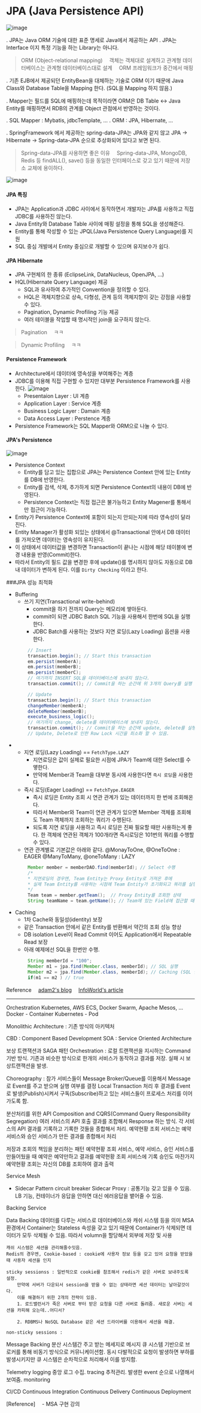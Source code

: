 JPA (Java Persistence API)
===
![image](https://user-images.githubusercontent.com/21374902/148677553-e1d6501f-6716-4c47-9565-cc474bf2dbd8.png)

. JPA는 Java ORM 기술에 대한 표준 명세로 Java에서 제공하는 API
. JPA는 Interface 이지 특정 기능을 하는 Library는 아니다.

>ORM (Object-relational mapping)
　객체는 객체대로 설계하고 관계형 데이터베이스는 관계형 데이터베이스대로 설계
　ORM 프레임워크가 중간에서 매핑


. 기존 EJB에서 제공되던 EntityBean을 대체하는 기술로 ORM 이기 때문에 Java Class와 Database Table을 Mapping 한다. (SQL을 Mapping 하지 않음.)

. Mapper는 필드를 SQL에 매핑하는데 목적이라면 ORM은 DB Table ↔ Java Entity를 매핑하면서 RDB의 관계를 Object 관점에서 반영하는 것이다.

. SQL Mapper : Mybatis, jdbcTemplate, ...
. ORM : JPA, Hibernate, ...

. SpringFramework 에서 제공하는 spring-data-JPA는 JPA와 같지 않고 JPA → Hibernate → Spring-data-JPA 순으로 추상화되어 있다고 보면 된다.
> Spring-data-JPA를 사용하면 좋은 이유
　Spring-data-JPA, MongoDB, Redis 등 findALL(), save() 등을 동일한 인터페이스로 갖고 있기 때문에 저장소 교체에 용이하다.

![image](https://user-images.githubusercontent.com/21374902/148677964-351165d1-d6b6-4485-aefb-86bf63e0efa4.png)
#### JPA 특징
- JPA는 Application과 JDBC 사이에서 동작하면서 개발자는 JPA를 사용하고 직접 JDBC를 사용하진 않는다.
- Java Entity와 Database Table 사이에 매핑 설정을 통해 SQL을 생성해준다.
- Entity를 통해 작성할 수 있는 JPQL(Java Persistence Query Language)를 지원
- SQL 중심 개발에서 Entity 중심으로 개발할 수 있으며 유지보수가 쉽다.

#### JPA Hibernate
- JPA 구현체의 한 종류 (EclipseLink, DataNucleus, OpenJPA, ...)
- HQL(Hibernate Query Language) 제공
  - SQL과 유사하여 추가적인 Convention을 정의할 수 있다.
  - HQL은 객체지향으로 상속, 다형성, 관계 등의 객체지향이 갖는 강점을 사용할 수 있다.
  - Pagination, Dynamic Profiling 기능 제공
  - 여러 테이블을 작업할 때 명시적인 join을 요구하지 않는다.
> Pagination
　ㅋㅋ

> Dynamic Profiling
　ㅋㅋ

#### Persistence Framework
  - Architecture에서 데이터에 영속성을 부여해주는 계층
  - JDBC를 이용해 직접 구현할 수 있지만 대부분 Persistence Framework를 사용한다.
![image](https://user-images.githubusercontent.com/21374902/148678370-cbbf194a-5e48-4e60-a9f1-9174058e3cd6.png)
    - Presentaion Layer : UI 계층
    - Application Layer : Service 계층
    - Business Logic Layer : Damain 계층
    - Data Access Layer : Perstence 계층
  - Persistence Framework는 SQL Mapper와 ORM으로 나눌 수 있다.

#### JPA's Persistence
![image](https://user-images.githubusercontent.com/21374902/148678614-3dd6c12b-1c97-4a86-8366-ded8a9fa7875.png)  
  - Persistence Context
    - Entity를 담고 있는 집합으로 JPA는 Persistence Context 안에 있는 Entity를 DB에 반영한다.
    - Entity를 검색, 삭제, 추가하게 되면 Persistence Context의 내용이 DB에 반영된다.
    - Persistence Context는 직접 접근은 불가능하고 Entity Magener를 통해서만 접근이 가능하다.
  - Entity가 Persistence Context에 포함이 되는지 안되는지에 따라 영속성이 달라진다.
  - Entity Manager가 활성화 되있는 상태에서 @Transactional 안에서 DB 데이터를 가져오면 데이터는 영속성이 유지된다.
  - 이 상태에서 데이터값을 변경하면 Transaction이 끝나는 시점에 해당 테이블에 변경 내용을 반영(Commit)한다. 
  - 따라서 Entity의 필드 값을 변경한 후에 update()를 명시하지 않아도 자동으로 DB 내 데이터가 변하게 된다. 이를 `Dirty Checking` 이라고 한다.

###JPA 성능 최적화
  - Buffering
    + 쓰기 지연(Transactional write-behind)
      - commit을 하기 전까지 Query는 메모리에 쌓아둔다.
      - commit이 되면 JDBC Batch SQL 기능을 사용해서 한번에 SQL을 실행한다.
      - JDBC Batch를 사용하는 것보다 지연 로딩(Lazy Loading) 옵션을 사용한다.
```java
        // Insert
        transaction.begin(); // Start this transaction
        em.persist(memberA);
        em.persist(memberB);
        em.persist(memberC);
        // 여기까지 INSERT SQL을 데이터베이스에 보내지 않는다.
        transaction.commit(); // Commit을 하는 순간에 위 3개의 Query를 실행
```
```java
        // Update
        transaction.begin(); // Start this transaction
        changeMember(memberA);
        deleteMember(memberB);
        execute_business_logic();
        // 여기까지 change, delete를 데이터베이스에 보내지 않는다.
        transaction.commit(); // Commit을 하는 순간에 update, delete를 실행
        // Update, Delete로 인한 Row Lock 시간을 최소화 할 수 있음.
```
-  - 지연 로딩(Lazy Loading)  == `FetchType.LAZY`
      - 지연로딩은 값이 실제로 필요한 시점에 JPA가 Team에 대한 Select를 수앻한다.
      - 만약에 Member과 Team을 대부분 동시에 사용한다면 `즉시 로딩`을 사용한다.
   - 즉시 로딩(Eager Loading) == `FetchType.EAGER`
     - 즉시 로딩은 Entity 조회 시 연관 관계가 있는 데이터까지 한 번에 조회해온다.
     - 따라서 Member와 Team이 연관 관계가 있으면 Member 객체를 조회해도 Team 객체까지 조회하는 쿼리가 수행된다.
     - 되도록 지연 로딩을 사용하고 즉시 로딩은 진짜 필요할 때만 사용하는게 좋다.
     한 객체에 연관된 객체가 100개라면 즉시로딩은 101번의 쿼리를 수행할 수 있다.
    - 연관 관계별로 기본값은 아래와 같다.
    @MonayToOne, @OneToOne : EAGER
    @ManyToMany, @oneToMany : LAZY
```java
        Member member = memberDAO.find(memberId); // Select 수행
        /*
        * 지연로딩의 경우엔, Team Entity는 Proxy Entity로 가져온 후에
        * 실제 Team Entity를 사용하는 시점에 Team Entity가 초기화되고 쿼리를 실행한다.
        */
        Team team = member.getTeam();  // Proxy Entity를 조회한 상태
        String teamName = team.getName(); // Team에 있는 Field에 접근할 때 실제로 쿼리가 실행
```      



- Caching
  - 1차 Cache와 동일성(identity) 보장
  - 같은 Transaction 안에서 같은 Entity를 반환해서 약간의 조회 성능 향상
  - DB isolation Level이 Read Commit 이어도 Application에서 Repeatable Read 보장
  - 아래 예제에선 SQL을 한번만 수행.
```java
        String memberId = "100";
        Member m1 = jpa.find(Member.class, memberId); // SQL 실행
        Member m2 = jpa.find(Member.class, memberId); // Caching (SQL 실행 X, 위에서 가져온 m1을 사용)
        if(m1 == m2 ) // true
```






Reference
　[adam2's blog](https://velog.io/@adam2/JPA%EB%8A%94-%EB%8F%84%EB%8D%B0%EC%B2%B4-%EB%AD%98%EA%B9%8C-orm-%EC%98%81%EC%86%8D%EC%84%B1-hibernate-spring-data-jpa)
　[InfoWorld's article](https://www.infoworld.com/article/3379043/what-is-jpa-introduction-to-the-java-persistence-api.html)

---





Orchestration 
Kubernetes, AWS ECS, Docker Swarm, Apache Mesos, ...
Docker - Container
Kubernetes - Pod


Monolithic Architecture : 기존 방식의 아키텍처

CBD : Component Based Development
SOA : Service Oriented Architecture

보상 트랜잭션과 SAGA 패턴
  Orchestration : 로컬 트랜잭션을 지시하는 Command 기반 방식.
  기존과 비슷한 방식으로 한개의 서비스가 동작하고 결과를 저장.
  실패 시 보상트랜잭션을 발생.

  Choreography : 참가 서비스들이 Message Broker/Queue를 이용해서 Message로 Event를 주고 받으며 실행 여부를 결정
  Local Transaction 처리 후 결과를 Event로 발생(Publish)시켜서 구독(Subscribe)하고 있는 서비스들이 프로세스 처리를 이어가도록 함.

분산처리를 위한 API Composition and CQRS(Command Query Responsibility Segregation)
여러 서비스의 API 호출 결과를 조합해서 Response 하는 방식.
각 서비스의 API 결과를 기록하고 기록한 것들을 종합해서 처리.
예약현황 조회 서비스는 예약 서비스와 승인 서비스가 만든 결과를 종합해서 처리

저장과 조회의 책임을 분리하는 패턴
예약현황 조회 서비스, 예약 서비스, 승인 서비스를 만들어뒀을 때
예약은 예약만하고 결과를 예약현황 조회 서비스에 기록
승인도 마찬가지
예약현황 조회는 자신의 DB를 조회하여 결과 출력 

Service Mesh
  - Sidecar Pattern
  circuit breaker
   Sidecar Proxy : 공통기능 갖고 있을 수 있음. LB 기능, 컨테이너가 응답을 안하면 대신 에러응답을 뱉어줄 수 있음.

Backing Service
    
Data Backing
    데이터를 다루는 서비스로 데이터베이스와 캐쉬 시스템 등을 의미
    MSA 환경에서 Container는 Stateless 속성을 갖고 있기 때문에 Container가 삭제되면 데이터가 모두 삭제될 수 있음. 따라서 volumn을 할당해서 외부에 저장 및 사용

    캐쉬 시스템은 세션을 관리해줄수잇음.
    Redis의 경우엔, Cookie-based : cookie에 사용자 정보 등을 갖고 있어 요청을 받았을 때 사용자 세션을 인지
    
    sticky sessionss : 일반적으로 cookie를 참조해서 redis가 같은 서버로 보내주도록 설정.
        만약에 서버가 다운되서 session을 받을 수 없는 상태라면 세션 데이터는 날아갈것이다.
        이를 해결하기 위한 2개의 전략이 있음.
        1. 로드밸런서가 죽은 서버로 부터 받은 요청을 다른 서버로 돌려줌. 새로운 서버는 세션을 카피해 오는데..어디서?

        2. RDBMS나 NoSQL Database 같은 세션 드라이버를 이용해서 세션을 해결.

    non-sticky sessions : 
Message Backing
  분산 시스템간 주고 받는 메세지로 메시지 큐 시스템 기반으로 브로커를 통해 비동기 방식으로 커뮤니케이션함.
  동시 다발적으로 요청이 발생하면 부하를 발생시키지만 큐 시스템은 순차적으로 처리해서 이를 방지함.



Telemetry
  logging
    중앙 로그 수집.
  tracing
    추적관리. 발생한 event 순으로 나열해서 보여줌.
  monitoring



CI/CD
  Continuous Integration
  Continuous Delivery
  Continuous Deployment


[Reference]
　- MSA 구현 강의